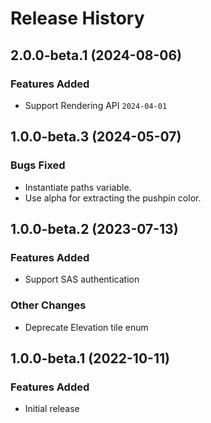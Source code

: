 # Release History

## 2.0.0-beta.1 (2024-08-06)

### Features Added

- Support Rendering API `2024-04-01`

## 1.0.0-beta.3 (2024-05-07)

### Bugs Fixed

- Instantiate paths variable.
- Use alpha for extracting the pushpin color.



## 1.0.0-beta.2 (2023-07-13)

### Features Added

- Support SAS authentication

### Other Changes

- Deprecate Elevation tile enum

## 1.0.0-beta.1 (2022-10-11)

### Features Added

- Initial release
